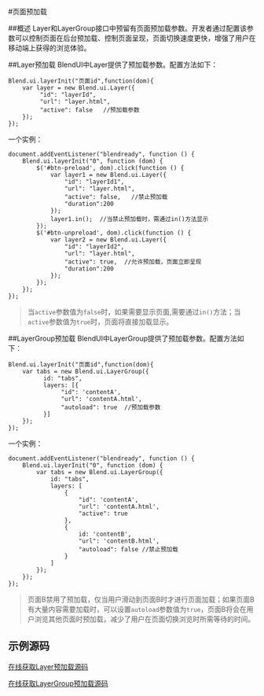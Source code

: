 #页面预加载

##概述
Layer和LayerGroup接口中预留有页面预加载参数。开发者通过配置该参数可以控制页面在后台预加载、控制页面呈现，页面切换速度更快，增强了用户在移动端上获得的浏览体验。

##Layer预加载
BlendUI中Layer提供了预加载参数。配置方法如下：
<pre><code>Blend.ui.layerInit("页面id",function(dom){
    var layer = new Blend.ui.Layer({
         "id": "layerId",
         "url": "layer.html",
         "active": false   //预加载参数
    });
});</code></pre>

一个实例：
<pre><code>document.addEventListener("blendready", function () {
    Blend.ui.layerInit("0", function (dom) {
        $('#btn-preload', dom).click(function () {
            var layer1 = new Blend.ui.Layer({
                "id": "layerId1",
                "url": "layer.html",
                "active": false,   //禁止预加载
                "duration":200
            });
            layer1.in();  //当禁止预加载时，需通过in()方法显示
        });
        $('#btn-unpreload', dom).click(function () {
            var layer2 = new Blend.ui.Layer({
                "id": "layerId2",
                "url": "layer.html",
                "active": true,  //允许预加载，页面立即呈现
                "duration":200
            });
        });
    });
});</code></pre>

>  当`active`参数值为`false`时，如果需要显示页面,需要通过`in()`方法；当`active`参数值为`true`时，页面将直接加载显示。

##LayerGroup预加载
BlendUI中LayerGroup提供了预加载参数。配置方法如下：
<pre><code>Blend.ui.layerInit("页面id",function(dom){
    var tabs = new Blend.ui.LayerGroup({
          id: "tabs",
          layers: [{
               "id": 'contentA',
               "url": 'contentA.html',
               "autoload": true  //预加载参数
          }]
    });
});</code></pre>

一个实例：

<pre><code>document.addEventListener("blendready", function () {
    Blend.ui.layerInit("0", function (dom) {
        var tabs = new Blend.ui.LayerGroup({
            id: "tabs",
            layers: [
                {
                    "id": 'contentA',
                    "url": 'contentA.html',
                    "active": true
                },
                {
                    id: 'contentB',
                    "url": 'contentB.html',
                    "autoload": false //禁止预加载
                }
            ]
        });
    });
});</code></pre>

> 页面B禁用了预加载，仅当用户滑动到页面B时才进行页面加载；如果页面B有大量内容需要加载时，可以设置`autoload`参数值为`true`，页面B将会在用户浏览其他页面时预加载，减少了用户在页面切换浏览时所需等待的时间。


## 示例源码
[在线获取Layer预加载源码](https://github.com/yunlongmain/blendui_doc_demo/tree/master/layer_preload)

[在线获取LayerGroup预加载源码](https://github.com/yunlongmain/blendui_doc_demo/tree/master/layergroup_preload)